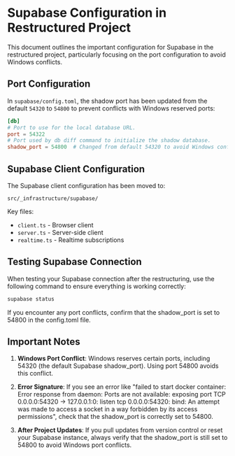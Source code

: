 # Supabase Configuration in Restructured Project

This document outlines the important configuration for Supabase in the restructured project, particularly focusing on the port configuration to avoid Windows conflicts.

## Port Configuration

In `supabase/config.toml`, the shadow port has been updated from the default `54320` to `54800` to prevent conflicts with Windows reserved ports:

```toml
[db]
# Port to use for the local database URL.
port = 54322
# Port used by db diff command to initialize the shadow database.
shadow_port = 54800  # Changed from default 54320 to avoid Windows conflicts
```

## Supabase Client Configuration

The Supabase client configuration has been moved to:

```
src/_infrastructure/supabase/
```

Key files:

- `client.ts` - Browser client
- `server.ts` - Server-side client
- `realtime.ts` - Realtime subscriptions

## Testing Supabase Connection

When testing your Supabase connection after the restructuring, use the following command to ensure everything is working correctly:

```bash
supabase status
```

If you encounter any port conflicts, confirm that the shadow_port is set to 54800 in the config.toml file.

## Important Notes

1. **Windows Port Conflict**: Windows reserves certain ports, including 54320 (the default Supabase shadow_port). Using port 54800 avoids this conflict.

2. **Error Signature**: If you see an error like "failed to start docker container: Error response from daemon: Ports are not available: exposing port TCP 0.0.0.0:54320 -> 127.0.0.1:0: listen tcp 0.0.0.0:54320: bind: An attempt was made to access a socket in a way forbidden by its access permissions", check that the shadow_port is correctly set to 54800.

3. **After Project Updates**: If you pull updates from version control or reset your Supabase instance, always verify that the shadow_port is still set to 54800 to avoid Windows port conflicts.
